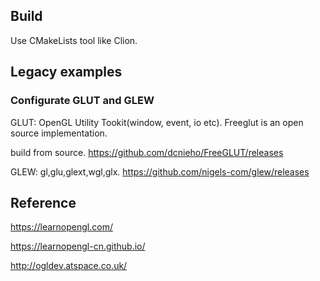 ## Build
Use CMakeLists tool like Clion.

## Legacy examples
### Configurate GLUT and GLEW

GLUT: OpenGL Utility Tookit(window, event, io etc). Freeglut is an open source implementation.

build from source. https://github.com/dcnieho/FreeGLUT/releases

GLEW: gl,glu,glext,wgl,glx. https://github.com/nigels-com/glew/releases

## Reference
https://learnopengl.com/

https://learnopengl-cn.github.io/

http://ogldev.atspace.co.uk/